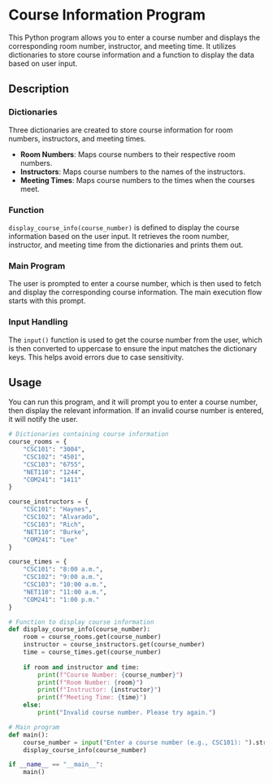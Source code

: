 # Course Information Program

This Python program allows you to enter a course number and displays the corresponding room number, instructor, and meeting time. It utilizes dictionaries to store course information and a function to display the data based on user input.

## Description

### Dictionaries
Three dictionaries are created to store course information for room numbers, instructors, and meeting times.

- **Room Numbers**: Maps course numbers to their respective room numbers.
- **Instructors**: Maps course numbers to the names of the instructors.
- **Meeting Times**: Maps course numbers to the times when the courses meet.

### Function
`display_course_info(course_number)` is defined to display the course information based on the user input. It retrieves the room number, instructor, and meeting time from the dictionaries and prints them out.

### Main Program
The user is prompted to enter a course number, which is then used to fetch and display the corresponding course information. The main execution flow starts with this prompt.

### Input Handling
The `input()` function is used to get the course number from the user, which is then converted to uppercase to ensure the input matches the dictionary keys. This helps avoid errors due to case sensitivity.

## Usage
You can run this program, and it will prompt you to enter a course number, then display the relevant information. If an invalid course number is entered, it will notify the user.

```python
# Dictionaries containing course information
course_rooms = {
    "CSC101": "3004",
    "CSC102": "4501",
    "CSC103": "6755",
    "NET110": "1244",
    "COM241": "1411"
}

course_instructors = {
    "CSC101": "Haynes",
    "CSC102": "Alvarado",
    "CSC103": "Rich",
    "NET110": "Burke",
    "COM241": "Lee"
}

course_times = {
    "CSC101": "8:00 a.m.",
    "CSC102": "9:00 a.m.",
    "CSC103": "10:00 a.m.",
    "NET110": "11:00 a.m.",
    "COM241": "1:00 p.m."
}

# Function to display course information
def display_course_info(course_number):
    room = course_rooms.get(course_number)
    instructor = course_instructors.get(course_number)
    time = course_times.get(course_number)
    
    if room and instructor and time:
        print(f"Course Number: {course_number}")
        print(f"Room Number: {room}")
        print(f"Instructor: {instructor}")
        print(f"Meeting Time: {time}")
    else:
        print("Invalid course number. Please try again.")

# Main program
def main():
    course_number = input("Enter a course number (e.g., CSC101): ").strip().upper()
    display_course_info(course_number)

if __name__ == "__main__":
    main()
